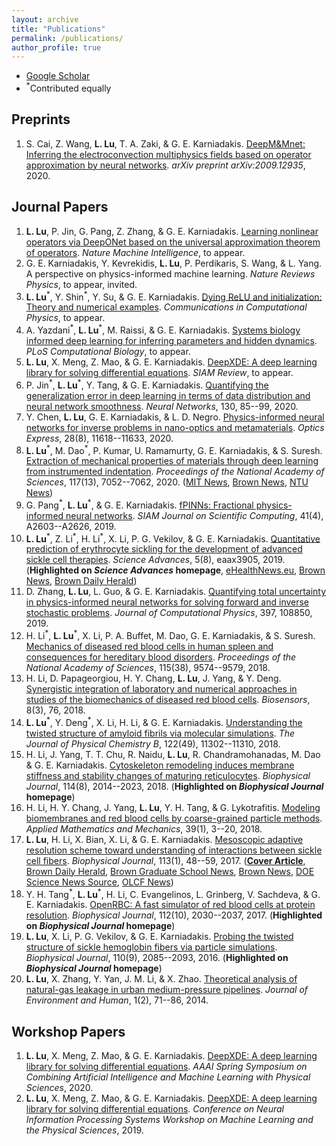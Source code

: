 ```yaml
---
layout: archive
title: "Publications"
permalink: /publications/
author_profile: true
---
```


<!-- {% if author.googlescholar %}
  You can also find my articles on <u><a href="{{author.googlescholar}}">my Google Scholar profile</a>.</u>
{% endif %}

{% include base_path %}

{% for post in site.publications reversed %}
  {% include archive-single.html %}
{% endfor %} -->

- [Google Scholar](https://scholar.google.com/citations?user=wD_wsWUAAAAJ&hl=en)
- <sup>\*</sup>Contributed equally

## Preprints

1. S. Cai, Z. Wang, **L. Lu**, T. A. Zaki, & G. E. Karniadakis. [DeepM&Mnet: Inferring the electroconvection multiphysics fields based on operator approximation by neural networks](https://arxiv.org/abs/2009.12935). *arXiv preprint arXiv:2009.12935*, 2020.
<!-- 1. **L. Lu**, Y. Su, & G. E. Karniadakis. [Collapse of deep and narrow neural nets](https://arxiv.org/abs/1808.04947). *arXiv preprint arXiv:1808.04947*, 2018. -->

## Journal Papers

1. **L. Lu**, P. Jin, G. Pang, Z. Zhang, & G. E. Karniadakis. [Learning nonlinear operators via DeepONet based on the universal approximation theorem of operators](https://arxiv.org/abs/1910.03193). *Nature Machine Intelligence*, to appear.
1. G. E. Karniadakis, Y. Kevrekidis, **L. Lu**, P. Perdikaris, S. Wang, & L. Yang. A perspective on physics-informed machine learning. *Nature Reviews Physics*, to appear, invited.
1. **L. Lu**<sup>\*</sup>, Y. Shin<sup>\*</sup>, Y. Su, & G. E. Karniadakis. [Dying ReLU and initialization: Theory and numerical examples](https://arxiv.org/abs/1903.06733). *Communications in Computational Physics*, to appear.
1. A. Yazdani<sup>\*</sup>, **L. Lu**<sup>\*</sup>, M. Raissi, & G. E. Karniadakis. [Systems biology informed deep learning for inferring parameters and hidden dynamics](https://doi.org/10.1101/865063). *PLoS Computational Biology*, to appear.
1. **L. Lu**, X. Meng, Z. Mao, & G. E. Karniadakis. [DeepXDE: A deep learning library for solving differential equations](https://arxiv.org/abs/1907.04502). *SIAM Review*, to appear.
1. P. Jin<sup>\*</sup>, **L. Lu**<sup>\*</sup>, Y. Tang, & G. E. Karniadakis. [Quantifying the generalization error in deep learning in terms of data distribution and neural network smoothness](https://doi.org/10.1016/j.neunet.2020.06.024). *Neural Networks*, 130, 85--99, 2020.
1. Y. Chen, **L. Lu**, G. E. Karniadakis, & L. D. Negro. [Physics-informed neural networks for inverse problems in nano-optics and metamaterials](https://doi.org/10.1364/OE.384875). *Optics Express*, 28(8), 11618--11633, 2020.
1. **L. Lu**<sup>\*</sup>, M. Dao<sup>\*</sup>, P. Kumar, U. Ramamurty, G. E. Karniadakis, & S. Suresh. [Extraction of mechanical properties of materials through deep learning from instrumented indentation](https://doi.org/10.1073/pnas.1922210117 ). *Proceedings of the National Academy of Sciences*, 117(13), 7052--7062, 2020. ([MIT News](http://news.mit.edu/2020/deep-learning-mechanical-property-metallic-0316), [Brown News](https://www.brown.edu/news/2020-03-27/indentation), [NTU News](http://news.ntu.edu.sg/news/Pages/NR2020_Mar17.aspx))
1. G. Pang<sup>\*</sup>, **L. Lu**<sup>\*</sup>, & G. E. Karniadakis. [fPINNs: Fractional physics-informed neural networks](https://doi.org/10.1137/18M1229845). *SIAM Journal on Scientific Computing*, 41(4), A2603--A2626, 2019.
1. **L. Lu**<sup>\*</sup>, Z. Li<sup>\*</sup>, H. Li<sup>\*</sup>, X. Li, P. G. Vekilov, & G. E. Karniadakis. [Quantitative prediction of erythrocyte sickling for the development of advanced sickle cell therapies](https://doi.org/10.1126/sciadv.aax3905). *Science Advances*, 5(8), eaax3905, 2019. (**Highlighted on *Science Advances* homepage**, [eHealthNews.eu](http://www.ehealthnews.eu/research/5923-computer-model-could-help-test-new-sickle-cell-drugs), [Brown News](https://www.brown.edu/news/2019-08-22/sicklecell), [Brown Daily Herald](http://www.browndailyherald.com/2019/10/30/university-researchers-develop-computer-model-design-drugs-sickle-cell/))
1. D. Zhang, **L. Lu**, L. Guo, & G. E. Karniadakis. [Quantifying total uncertainty in physics-informed neural networks for solving forward and inverse stochastic problems](https://doi.org/10.1016/j.jcp.2019.07.048). *Journal of Computational Physics*, 397, 108850, 2019.
1. H. Li<sup>\*</sup>, **L. Lu**<sup>\*</sup>, X. Li, P. A. Buffet, M. Dao, G. E. Karniadakis, & S. Suresh. [Mechanics of diseased red blood cells in human spleen and consequences for hereditary blood disorders](https://doi.org/10.1073/pnas.1806501115). *Proceedings of the National Academy of Sciences*, 115(38), 9574--9579, 2018.
1. H. Li, D. Papageorgiou, H. Y. Chang, **L. Lu**, J. Yang, & Y. Deng. [Synergistic integration of laboratory and numerical approaches in studies of the biomechanics of diseased red blood cells](https://doi.org/10.3390/bios8030076). *Biosensors*, 8(3), 76, 2018.
1. **L. Lu**<sup>\*</sup>, Y. Deng<sup>\*</sup>, X. Li, H. Li, & G. E. Karniadakis. [Understanding the twisted structure of amyloid fibrils via molecular simulations](https://doi.org/10.1021/acs.jpcb.8b07255). *The Journal of Physical Chemistry B*, 122(49), 11302--11310, 2018.
1. H. Li, J. Yang, T. T. Chu, R. Naidu, **L. Lu**, R. Chandramohanadas, M. Dao & G. E. Karniadakis. [Cytoskeleton remodeling induces membrane stiffness and stability changes of maturing reticulocytes](https://doi.org/10.1016/j.bpj.2018.03.004). *Biophysical Journal*, 114(8), 2014--2023, 2018. (**Highlighted on *Biophysical Journal* homepage**)
1. H. Li, H. Y. Chang, J. Yang, **L. Lu**, Y. H. Tang, & G. Lykotrafitis. [Modeling biomembranes and red blood cells by coarse-grained particle methods](https://doi.org/10.1007/s10483-018-2252-6). *Applied Mathematics and Mechanics*, 39(1), 3--20, 2018.
1. **L. Lu**, H. Li, X. Bian, X. Li, & G. E. Karniadakis. [Mesoscopic adaptive resolution scheme toward understanding of interactions between sickle cell fibers](https://doi.org/10.1016/j.bpj.2017.05.050). *Biophysical Journal*, 113(1), 48--59, 2017. ([**Cover Article**](https://www.biophysics.org/blog/2017/07/11/mesoscopic-adaptive-resolution-scheme-toward-understanding-of-interactions-between-sickle-cell-fibers/), [Brown Daily Herald](http://www.browndailyherald.com/2018/02/06/university-researchers-develop-complete-model-sickle-cell/), [Brown Graduate School News](https://www.brown.edu/academics/gradschool/news/2017-08/student-research-computer-models-provide-new-understanding-sickle-cell-disease), [Brown News](https://news.brown.edu/articles/2017/07/sicklecell), [DOE Science News Source](https://www.newswise.com/doescience/?article_id=688072&returnurl=aHR0cHM6Ly93d3cubmV3c3dpc2UuY29tL2FydGljbGVzL2xpc3Q=), [OLCF News](https://www.olcf.ornl.gov/2018/01/16/a-shortcut-to-modeling-sickle-cell-disease/))
1. Y. H. Tang<sup>\*</sup>, **L. Lu**<sup>\*</sup>, H. Li, C. Evangelinos, L. Grinberg, V. Sachdeva, & G. E. Karniadakis. [OpenRBC: A fast simulator of red blood cells at protein resolution](https://doi.org/10.1016/j.bpj.2017.04.020). *Biophysical Journal*, 112(10), 2030--2037, 2017. (**Highlighted on *Biophysical Journal* homepage**)
1. **L. Lu**, X. Li, P. G. Vekilov, & G. E. Karniadakis. [Probing the twisted structure of sickle hemoglobin fibers via particle simulations](https://doi.org/10.1016/j.bpj.2016.04.002). *Biophysical Journal*, 110(9), 2085--2093, 2016. (**Highlighted on *Biophysical Journal* homepage**)
1. **L. Lu**, X. Zhang, Y. Yan, J. M. Li, & X. Zhao. [Theoretical analysis of natural-gas leakage in urban medium-pressure pipelines](https://www.researchgate.net/profile/Xingxing_Zhang4/publication/265020333_Theoretical_Analysis_of_Natural-Gas_Leakage_in_Urban_Medium-pressure_Pipelines/links/53fc5acc0cf2dca8ffff1239/Theoretical-Analysis-of-Natural-Gas-Leakage-in-Urban-Medium-pressure-Pipelines.pdf). *Journal of Environment and Human*, 1(2), 71--86, 2014.

## Workshop Papers

1. **L. Lu**, X. Meng, Z. Mao, & G. E. Karniadakis. [DeepXDE: A deep learning library for solving differential equations](http://ceur-ws.org/Vol-2587/article_14.pdf). *AAAI Spring Symposium on Combining Artificial Intelligence and Machine Learning with Physical Sciences*, 2020.
1. **L. Lu**, X. Meng, Z. Mao, & G. E. Karniadakis. [DeepXDE: A deep learning library for solving differential equations](https://ml4physicalsciences.github.io/files/NeurIPS_ML4PS_2019_2.pdf). *Conference on Neural Information Processing Systems Workshop on Machine Learning and the Physical Sciences*, 2019.

